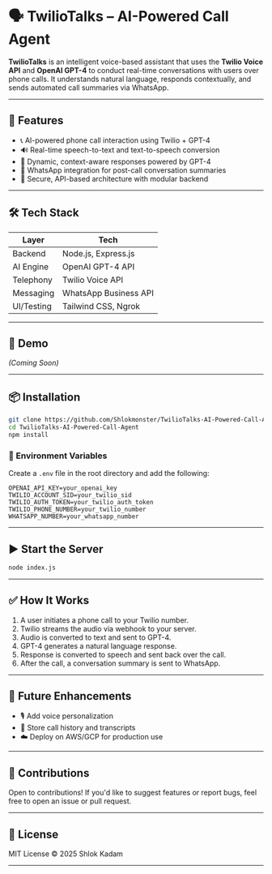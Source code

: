 # 🗣️ TwilioTalks – AI-Powered Call Agent

**TwilioTalks** is an intelligent voice-based assistant that uses the **Twilio Voice API** and **OpenAI GPT-4** to conduct real-time conversations with users over phone calls. It understands natural language, responds contextually, and sends automated call summaries via WhatsApp.

---

## 🚀 Features

- 📞 AI-powered phone call interaction using Twilio + GPT-4
- 🔊 Real-time speech-to-text and text-to-speech conversion
- 🤖 Dynamic, context-aware responses powered by GPT-4
- 💬 WhatsApp integration for post-call conversation summaries
- 🔐 Secure, API-based architecture with modular backend

---

## 🛠️ Tech Stack

| Layer         | Tech                        |
|---------------|-----------------------------|
| Backend       | Node.js, Express.js         |
| AI Engine     | OpenAI GPT-4 API            |
| Telephony     | Twilio Voice API            |
| Messaging     | WhatsApp Business API       |
| UI/Testing    | Tailwind CSS, Ngrok         |

---

## 📸 Demo

*(Coming Soon)*  
<!-- Add a GIF or video walkthrough link here -->

---

## 📦 Installation

```bash
git clone https://github.com/Shlokmonster/TwilioTalks-AI-Powered-Call-Agent.git
cd TwilioTalks-AI-Powered-Call-Agent
npm install
```

### 🔐 Environment Variables

Create a `.env` file in the root directory and add the following:

```env
OPENAI_API_KEY=your_openai_key
TWILIO_ACCOUNT_SID=your_twilio_sid
TWILIO_AUTH_TOKEN=your_twilio_auth_token
TWILIO_PHONE_NUMBER=your_twilio_number
WHATSAPP_NUMBER=your_whatsapp_number
```

---

## ▶️ Start the Server

```bash
node index.js
```

---

## ✅ How It Works

1. A user initiates a phone call to your Twilio number.
2. Twilio streams the audio via webhook to your server.
3. Audio is converted to text and sent to GPT-4.
4. GPT-4 generates a natural language response.
5. Response is converted to speech and sent back over the call.
6. After the call, a conversation summary is sent to WhatsApp.

---

## 📌 Future Enhancements

- 🎙️ Add voice personalization
- 🧠 Store call history and transcripts
- ☁️ Deploy on AWS/GCP for production use

---

## 🤝 Contributions

Open to contributions! If you'd like to suggest features or report bugs, feel free to open an issue or pull request.

---

## 📄 License

MIT License © 2025 Shlok Kadam

---

